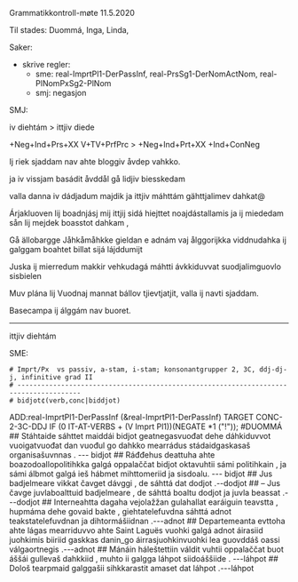 Grammatikkontroll-møte 11.5.2020

Til stades: Duommá, Inga, Linda,

Saker:
* skrive regler:
    - sme: real-ImprtPl1-DerPassInf, real-PrsSg1-DerNomActNom, real-PlNomPxSg2-PlNom
    - smj: negasjon

SMJ:

iv diehtám > ittjiv diede

+Neg+Ind+Prs+XX V+TV+PrfPrc > +Neg+Ind+Prt+XX +Ind+ConNeg

Ij riek sjaddam nav ahte bloggiv åvdep vahkko.

ja iv vissjam basádit  åvddål gå lidjiv biesskedam

valla danna iv dádjadum majdik ja ittjiv máhttám gähttjalimev dahkat@

Árjakluoven lij boadnjásj mij ittjij sidá hiejttet noajdástallamis ja	ij miededam	sån lij mejdek boasstot dahkam ,

Gå ällobargge Jåhkåmåhkke gieldan	e adnám	vaj ålggorijkka viddnudahka ij galggam boahtet billat sijá lájddumijt

Juska	ij mierredum	makkir vehkudagá máhtti ávkkiduvvat suodjalimguovlo sisbielen

Muv plána lij Vuodnaj mannat bállov tjievtjatjit, valla ij navti sjaddam.

Basecampa ij álggám nav buoret.

-----
ittjiv diehtám

SME:

	# Imprt/Px  vs passiv, a-stam, i-stam; konsonantgrupper 2, 3C, ddj-dj-j, infinitive grad II
	# --------------------------------------------------------------------------------------
	# bidjot¢(verb,conc|biddjot)

ADD:real-ImprtPl1-DerPassInf (&real-ImprtPl1-DerPassInf) TARGET CONC-2-3C-DDJ IF (0 IT-AT-VERBS + (V Imprt Pl1))(NEGATE *1 ("!"));	#DUOMMÁ
	## Stáhtaide sáhttet maiddái bidjot geatnegasvuođat dehe dáhkiduvvot vuoigatvuođat dan vuođul go dahkko mearrádus stádaidgaskasaš organisašuvnnas . ---   bidjot
	## Ráđđehus deattuha ahte boazodoallopolitihkka galgá oppalaččat bidjot oktavuhtii sámi politihkain , ja sámi álbmot galgá ieš hábmet mihttomeriid ja sisdoalu.  ---   bidjot
	## Jus badjelmeare vikkat čavget dávggi , de sáhttá dat dodjot .--dodjot
	## – Jus čavge juvlaboalttuid badjelmeare , de sáhttá boaltu dodjot ja juvla beassat .---dodjot
    ## Interneahtta dagaha vejolažžan gulahallat earáiguin teavstta , hupmáma dehe govaid bakte , giehtatelefuvdna sáhttá adnot teakstatelefuvdnan ja dihtormášiidnan .---adnot
    ## Departemeanta evttoha ahte lágas mearriduvvo ahte Saint Laguës vuohki galgá adnot áirasiid juohkimis biiriid gaskkas danin_go áirrasjuohkinvuohki lea guovddáš oassi válgaortnegis .---adnot
	## Mánáin háleštettiin váldit vuhtii oppalaččat buot áššái gullevaš dahkkiid , muhto ii galgga láhpot siidoáššiide . ---láhpot
	## Dološ tearpmaid galggašii sihkkarastit amaset dat láhpot .---láhpot
